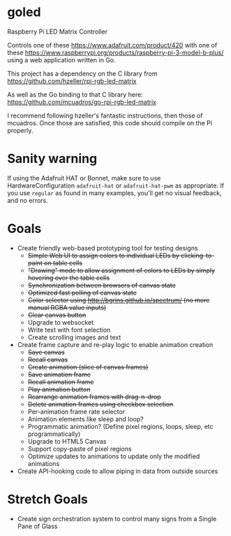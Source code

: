 # goled
Raspberry Pi LED Matrix Controller

Controls one of these https://www.adafruit.com/product/420 with one of these https://www.raspberrypi.org/products/raspberry-pi-3-model-b-plus/ using a web application written in Go.

This project has a dependency on the C library from https://github.com/hzeller/rpi-rgb-led-matrix

As well as the Go binding to that C library here: https://github.com/mcuadros/go-rpi-rgb-led-matrix

I recommend following hzeller's fantastic instructions, then those of mcuadros.
Once those are satisfied, this code should compile on the Pi properly.

# Sanity warning

If using the Adafruit HAT or Bonnet, make sure to use HardwareConfiguration `adafruit-hat` or `adafruit-hat-pwm` as appropriate. If you use `regular` as found in many examples, you'll get no visual feedback, and no errors.


# Goals
- Create friendly web-based prototyping tool for testing designs
  - ~~Simple Web UI to assign colors to individual LEDs by clicking-to-paint on table cells~~
  - ~~"Drawing" mode to allow assignment of colors to LEDs by simply hovering over the table cells~~
  - ~~Synchronization between browsers of canvas state~~
  - ~~Optimized fast polling of canvas state~~
  - ~~Color selector using http://bgrins.github.io/spectrum/ (no more manual RGBA value inputs)~~
  - ~~Clear canvas button~~
  - Upgrade to websocket
  - Write text with font selection
  - Create scrolling images and text
- Create frame capture and re-play logic to enable animation creation
  - ~~Save canvas~~
  - ~~Recall canvas~~
  - ~~Create animation (slice of canvas frames)~~
  - ~~Save animation frame~~
  - ~~Recall animation frame~~
  - ~~Play animation button~~
  - ~~Rearrange animation frames with drag-n-drop~~
  - ~~Delete animation frames using checkbox selection~~
  - Per-animation frame rate selector
  - Animation elements like sleep and loop?
  - Programmatic animation? (Define pixel regions, loops, sleep, etc programmatically)
  - Upgrade to HTML5 Canvas
  - Support copy-paste of pixel regions
  - Optimize updates to animations to update only the modified animations
- Create API-hooking code to allow piping in data from outside sources

# Stretch Goals
- Create sign orchestration system to control many signs from a Single Pane of Glass
